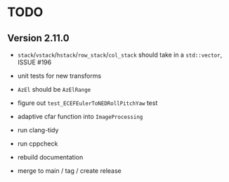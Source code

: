 # TODO

## Version 2.11.0

* `stack`/`vstack`/`hstack`/`row_stack`/`col_stack` should take in a `std::vector`, ISSUE #196
* unit tests for new transforms
* `AzEl` should be `AzElRange`
* figure out `test_ECEFEulerToNEDRollPitchYaw` test
* adaptive cfar function into `ImageProcessing`

* run clang-tidy
* run cppcheck
* rebuild documentation
* merge to main / tag / create release
